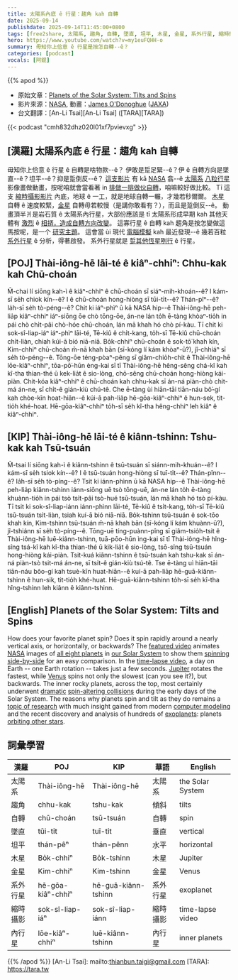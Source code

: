 ```yaml
---
title: 太陽系內底 ê 行星：趨角 kah 自轉
date: 2025-09-14
publishdate: 2025-09-14T11:45:00+0800
tags: [free2share, 太陽系, 趨角, 自轉, 墜直, 坦平, 木星, 金星, 系外行星, 縮時攝影, 內行星]
hero: https://www.youtube.com/watch?v=my1euFQHH-o
summary: 毋知你上佮意 ê 行星是按怎自轉--ê？
categories: [podcast]
vocals: [阿錕]
---
```


{{% apod %}}

- 原始文章：[Planets of the Solar System: Tilts and Spins](https://apod.nasa.gov/apod/ap250914.html)
- 影片來源：[NASA](https://www.nasa.gov/), 動畫：[James O'Donoghue](https://twitter.com/physicsJ) ([JAXA](http://global.jaxa.jp/))
- 台文翻譯：[An-Li Tsai][An-Li Tsai] ([TARA][TARA])


{{< podcast "cmh832dhz020l01xf7pvievxg" >}}

## [漢羅] 太陽系內底 ê 行星：趨角 kah 自轉
毋知你上佮意 ê 行星 ê 自轉是啥物款--ê？
伊敢是踅足緊--ê？伊 ê 自轉方向是墜直--ê？坦平--ê？抑是踅倒反--ê？
[這支影片][featured video] 有 kā [NASA][NASA] 翕--ê [太陽系][our Solar System] [八粒行星][all eight planets] 影像畫做動畫，按呢咱就會當看著 in [排做一排做伙自轉][spinning side-by-side]，咱嘛較好做比較。
Tī 這支 [縮時攝影影片][time-lapse video] 內底，地球 ê 一工，就是地球自轉一輾，才幾若秒爾爾。
[木星][Jupiter] 自轉 ê 速度較緊，[金星][Venus] 自轉毋若較慢（是講你敢看有？），而且是踅倒反--ê。
動畫頂半爿是岩石質 ê 太陽系內行星，大部份應該是 tī 太陽系形成早期 kah 其他天體有 [激烈][dramatic] ê [相挵，造成自轉方向改變][spin-altering collisions]。
這寡行星 ê 自轉 kah 趨角是按怎變做這馬按呢，是一个 [研究主題][topic of research]。
這會當 ùi 現代 [電腦模擬][computer modeling] kah 最近發現--ê 幾若百粒 [系外行星][exoplanets] ê 分析，得著啟發。
系外行星就是 [踅其他恆星咧行][orbiting other stars] ê 行星。


## [POJ] Thài-iông-hē lāi-té ê kiâⁿ-chhiⁿ: Chhu-kak kah Chū-choán
M̄-chai lí siōng kah-ì ê kiâⁿ-chhiⁿ ê chū-choán sī siáⁿ-mih-khoán--ê?
I kám-sī se̍h chiok kín--ê?
I ê chū-choán hong-hiòng sī tūi-ti̍t--ê? Thán-pîⁿ--ê? Ia̍h-sī se̍h tò-péng--ê?
Chit ki iáⁿ-phìⁿ ū kā NASA hip--ê Thài-iông-hē peh-lia̍p kiâⁿ-chhiⁿ iáⁿ-siōng ōe chò tōng-ōe, án-ne lán to̍h ē-tàng khòaⁿ-tio̍h in pái chò chi̍t-pâi chò-hóe chū-choán, lán mā khah hó chò pí-kàu.
Tī chit ki sok-sî-liap-iáⁿ iáⁿ-phìⁿ lāi-té, Tē-kiû ê chi̍t-kang, to̍h-sī Tē-kiû chū-choán chi̍t-liàn, chiah kúi-ā bió niā-niā.
Bo̍k-chhiⁿ chū-choán ê sok-tō͘ khah kín, Kim-chhiⁿ chū-choán m̄-nā khah bān (sī-kóng lí kám khòaⁿ-ū?), jî-chhiáⁿ sī se̍h tò-péng--ê.
Tōng-ōe téng-pòaⁿ-pêng sī giâm-chio̍h-chit ê Thài-iông-hē lōe-kiâⁿ-chhiⁿ, tōa-pō͘-hūn èng-kai sī tī Thài-iông-hē hêng-sêng chá-kî kah kî-tha thian-thé ū kek-lia̍t ê sio-lòng, chō-sêng chū-choán hong-hiòng kái-piàn.
Chit-kóa kiâⁿ-chhiⁿ ê chū-choán kah chhu-kak sī án-ná piàn-chò chit-má án-ne, sī chi̍t-ê gián-kiù chú-tê.
Che ē-tàng ùi hiān-tāi tiān-náu bô͘-gí kah chòe-kīn hoat-hiān--ê kúi-ā pah-lia̍p hē-gōa-kiâⁿ-chhiⁿ ê hun-sek, tit-tio̍h khé-hoat.
Hē-gōa-kiâⁿ-chhiⁿ to̍h-sī se̍h kî-tha hêng-chhiⁿ leh kiâⁿ ê kiâⁿ-chhiⁿ.

## [KIP] Thài-iông-hē lāi-té ê kiânn-tshinn: Tshu-kak kah Tsū-tsuán
M̄-tsai lí siōng kah-ì ê kiânn-tshinn ê tsū-tsuán sī siánn-mih-khuán--ê?
I kám-sī se̍h tsiok kín--ê?
I ê tsū-tsuán hong-hiòng sī tuī-ti̍t--ê? Thán-pînn--ê? Ia̍h-sī se̍h tò-píng--ê?
Tsit ki iánn-phìnn ū kā NASA hip--ê Thài-iông-hē peh-lia̍p kiânn-tshinn iánn-siōng uē tsò tōng-uē, án-ne lán to̍h ē-tàng khuànn-tio̍h in pái tsò tsi̍t-pâi tsò-hué tsū-tsuán, lán mā khah hó tsò pí-kàu.
Tī tsit ki sok-sî-liap-iánn iánn-phìnn lāi-té, Tē-kiû ê tsi̍t-kang, to̍h-sī Tē-kiû tsū-tsuán tsi̍t-liàn, tsiah kuí-ā bió niā-niā.
Bo̍k-tshinn tsū-tsuán ê sok-tōo khah kín, Kim-tshinn tsū-tsuán m̄-nā khah bān (sī-kóng lí kám khuànn-ū?), jî-tshiánn sī se̍h tò-píng--ê.
Tōng-uē tíng-puànn-pîng sī giâm-tsio̍h-tsit ê Thài-iông-hē luē-kiânn-tshinn, tuā-pōo-hūn ìng-kai sī tī Thài-iông-hē hîng-sîng tsá-kî kah kî-tha thian-thé ū kik-lia̍t ê sio-lòng, tsō-sîng tsū-tsuán hong-hiòng kái-piàn.
Tsit-kuá kiânn-tshinn ê tsū-tsuán kah tshu-kak sī án-ná piàn-tsò tsit-má án-ne, sī tsi̍t-ê gián-kiù tsú-tê.
Tse ē-tàng uì hiān-tāi tiān-náu bôo-gí kah tsuè-kīn huat-hiān--ê kuí-ā pah-lia̍p hē-guā-kiânn-tshinn ê hun-sik, tit-tio̍h khé-huat.
Hē-guā-kiânn-tshinn to̍h-sī se̍h kî-tha hîng-tshinn leh kiânn ê kiânn-tshinn.

## [English] Planets of the Solar System: Tilts and Spins
How does your favorite planet spin?
Does it spin rapidly around a nearly vertical axis, or horizontally, or backwards?
The [featured video][featured video] animates [NASA][NASA] images of [all eight planets][all eight planets] in [our Solar System][our Solar System] to show them [spinning side-by-side][spinning side-by-side] for an easy comparison.
In the [time-lapse video][time-lapse video], a day on Earth -- one Earth rotation -- takes just a few seconds.
[Jupiter][Jupiter] rotates the fastest, while [Venus][Venus] spins not only the slowest (can you see it?), but backwards.
The inner rocky planets, across the top, most certainly underwent [dramatic][dramatic] [spin-altering collisions][spin-altering collisions] during the early days of the Solar System.
The reasons why planets spin and tilt as they do remains a [topic of research][topic of research] with much insight gained from modern [computer modeling][computer modeling] and the recent discovery and analysis of hundreds of [exoplanets][exoplanets]: planets [orbiting other stars][orbiting other stars].

## 詞彙學習

|漢羅|POJ|KIP|華語|English|
|-|-|-|-|-|
|太陽系|Thài-iông-hē|Thài-iông-hē|太陽系|the Solar System|
|趨角|chhu-kak|tshu-kak|傾斜|tilts|
|自轉|chū-choán|tsū-tsuán|自轉|spin|
|墜直|tūi-ti̍t|tuī-ti̍t|垂直|vertical|
|坦平|thán-pêⁿ|thán-pênn|水平|horizontal|
|木星|Bo̍k-chhiⁿ|Bo̍k-tshinn|木星|Jupiter|
|金星|Kim-chhiⁿ|Kim-tshinn|金星|Venus|
|系外行星|hē-gōa-kiâⁿ-chhiⁿ|hē-guā-kiânn-tshinn|系外行星|exoplanet|
|縮時攝影|sok-sî-liap-iáⁿ|sok-sî-liap-iánn|縮時攝影|time-lapse video|
|內行星|lōe-kiâⁿ-chhiⁿ|luē-kiânn-tshinn|內行星|inner planets|

{{% /apod %}}
[An-Li Tsai]: mailto:thianbun.taigi@gmail.com
[TARA]: https://tara.tw

[copyright]: https://apod.nasa.gov/apod/fap/lib/about_apod.html#srapply

[featured video]:https://www.youtube.com/watch?v=my1euFQHH-o
[NASA]:https://www.nasa.gov/
[all eight planets]:https://apod.nasa.gov/apod/ap060828.html
[our Solar System]:https://solarsystem.nasa.gov/solar-system/our-solar-system/in-depth/
[spinning side-by-side]:https://youtu.be/qhJrpzsKEXo
[time-lapse video]:https://www.youtube.com/embed/my1euFQHH-o
[Jupiter]:https://solarsystem.nasa.gov/planets/jupiter/overview/
[Venus]:https://solarsystem.nasa.gov/planets/venus/overview/
[dramatic]:https://www.youtube.com/watch?v=lEIGjXbtQwY
[spin-altering collisions]:https://mobile.arc.nasa.gov/public/iexplore/missions/pages/yss/june.html
[topic of research]:http://allwallps.com/bin/02/54/72a.jpg
[computer modeling]:https://ui.adsabs.harvard.edu/abs/2001Natur.411..767C/abstract
[exoplanets]:https://exoplanets.nasa.gov/
[orbiting other stars]:https://apod.nasa.gov/apod/ap151205.html
